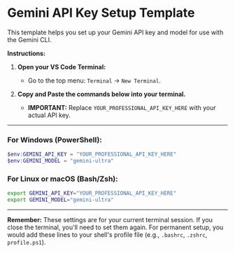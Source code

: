 # Gemini API Key Setup Template

This template helps you set up your Gemini API key and model for use with the Gemini CLI.

**Instructions:**

1.  **Open your VS Code Terminal:**
    *   Go to the top menu: `Terminal` -> `New Terminal`.

2.  **Copy and Paste the commands below into your terminal.**
    *   **IMPORTANT:** Replace `YOUR_PROFESSIONAL_API_KEY_HERE` with your actual API key.

---

### For Windows (PowerShell):

```powershell
$env:GEMINI_API_KEY = "YOUR_PROFESSIONAL_API_KEY_HERE"
$env:GEMINI_MODEL = "gemini-ultra"
```

### For Linux or macOS (Bash/Zsh):

```bash
export GEMINI_API_KEY="YOUR_PROFESSIONAL_API_KEY_HERE"
export GEMINI_MODEL="gemini-ultra"
```

---

**Remember:** These settings are for your current terminal session. If you close the terminal, you'll need to set them again. For permanent setup, you would add these lines to your shell's profile file (e.g., `.bashrc`, `.zshrc`, `profile.ps1`).
